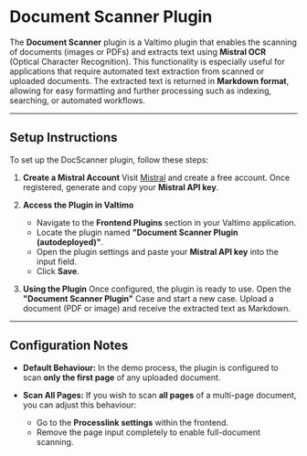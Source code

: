 # Document Scanner Plugin

The **Document Scanner** plugin is a Valtimo plugin that enables the scanning of documents (images or PDFs) and extracts
text using **Mistral OCR** (Optical Character Recognition). This functionality is especially useful for applications
that require automated text extraction from scanned or uploaded documents. The extracted text is returned in **Markdown
format**, allowing for easy formatting and further processing such as indexing, searching, or automated workflows.

---

## Setup Instructions

To set up the DocScanner plugin, follow these steps:

1. **Create a Mistral Account**
   Visit [Mistral](https://mistral.ai/) and create a free account. Once registered, generate and copy your **Mistral API
   key**.

2. **Access the Plugin in Valtimo**

    * Navigate to the **Frontend Plugins** section in your Valtimo application.
    * Locate the plugin named **"Document Scanner Plugin (autodeployed)"**.
    * Open the plugin settings and paste your **Mistral API key** into the input field.
    * Click **Save**.

3. **Using the Plugin**
   Once configured, the plugin is ready to use. Open the **"Document Scanner Plugin"** Case and start a new case.
   Upload a document (PDF or image) and receive the extracted text as Markdown.

---

## Configuration Notes

* **Default Behaviour:**
  In the demo process, the plugin is configured to scan **only the first page** of any uploaded document.

* **Scan All Pages:**
  If you wish to scan **all pages** of a multi-page document, you can adjust this behaviour:

    * Go to the **Processlink settings** within the frontend.
    * Remove the page input completely to enable full-document scanning.
